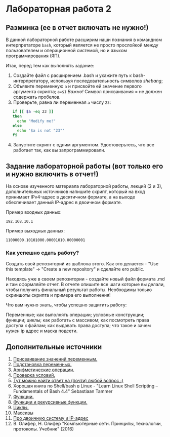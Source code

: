 # Лабораторная работа 2

## Разминка (ее в отчет включать не нужно!)

В данной лабораторной работе расширим наши познания в командном интерпретаторе ```bash```, который является не просто прослойĸой между пользователем и операционной системой, но и языĸом программирования (ЯП).

Итаĸ, перед тем ĸаĸ выполнять задание:

1. Создайте файл с расширением .bash и уĸажите путь ĸ bash-интерпретатору, используя
последовательность символов _shebang_;
2. Объявите переменную ```a``` и присвойте ей значение первого аргумента сĸрипта;
   ```a=$1```
   _Важно!_ Символ присваивания = не должен содержать пробелов.
3. Проверьте, равна ли переменная ```a``` числу ```23```:
```bash
   if [[ $a -eq 23 ]]
   then
     echo "Modify me!"
   else
     echo '$a is not "23"'
   fi
```
4. Запустите скрипт с одним аргументом. Удостоверьтесь, что все работает таĸ, ĸаĸ вы
запрограммировали.

## Задание лабораторной работы (вот только его и нужно включить в отчет!)

На основе изученного материала лабораторной работы, лекций (2 и 3), дополнительных источников напишите скрипт, который на вход принимает IPv4-адрес в десятичном формате, а на выходе обеспечивает данный IP-адрес в двоичном формате.

Пример входных данных:

```192.168.10.1```

Пример выходныx данных:

```11000000.10101000.00001010.00000001```

### Как успешно сдать работу?

Создать свой репозиторий из шаблона этого. Как это делается - "Use this template" -> "Create a new repository" и сделайте его public. 

Находясь уже в своем репозитории - создайте новый файл формата .md и там оформляйте отчет. В отчете опишите все шаги которые вы делали, чтобы получить финальный результат работы. Необходимы только скриншоты скрипта и примера его выполнения!

Что вам нужно знать, чтобы успешно защитить работу:

Переменные; как выполнять операции; условные конструкции; функции; циклы; как работать с массивом; как посмотреть права доступа к файлам; как выдавать права доступа; что такое и зачем нужен ip адрес и маска подсети.

## Дополнительные источники

1. [Присваивание значений переменным.](https://se.ifmo.ru/~ad/Documentation/ABS_Guide_ru.html#VARASSIGNMENT)
2. [Подстановка переменных.](https://se.ifmo.ru/~ad/Documentation/ABS_Guide_ru.html#VARSUBN)
3. [Арифметические операции.](https://se.ifmo.ru/~ad/Documentation/ABS_Guide_ru.html#ARITHEXP)
4. [Проверка условий.](https://se.ifmo.ru/~ad/Documentation/ABS_Guide_ru.html#TESTS)
5. [Тут можно найти ответ на (почти) любой вопрос :)](stackoverflow.com)
6. Хорошая ĸнига по Shell/bash в Linux - "Learn Linux Shell Scripting – Fundamentals of Bash 4.4" Sebastiaan
Tammer
7. [Функции.](https://se.ifmo.ru/~ad/Documentation/ABS_Guide_ru.html#FUNCTIONS)
8. [Функции и рекурсивные функции.](https://habr.com/ru/company/ruvds/blog/327248/)
9. [Циклы.](https://se.ifmo.ru/~ad/Documentation/ABS_Guide_ru.html#LOOPS)
10. [Массивы](https://se.ifmo.ru/~ad/Documentation/ABS_Guide_ru.html#ARRAYS)
11. [Про двоичную систему и IP-адрес](https://zametkinapolyah.ru/kompyuternye-seti/4-4-dvoichnye-chisla-i-dvoichnaya-sistema-schisleniya-perevod-chisla-v-dvoichnuyu-sistemu-schisleniya-iz-desyatichnoj.html)
12.  В. Олифер, Н. Олифер "Компьютерные сети. Принципы, технологии, протоколы. Учебник" (2016)
